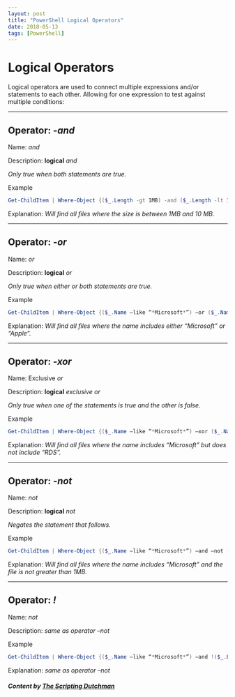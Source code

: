 ```yaml
---
layout: post
title: "PowerShell Logical Operators"
date: 2018-05-13
tags: [PowerShell]
---
```


# Logical Operators

Logical operators are used to connect multiple expressions and/or statements to each other. Allowing for one expression to test against multiple conditions:

***

## Operator: ***-and***

Name: *and*

Description: **logical** *and*

*Only true when both statements are true.*

Example

```powershell
Get-ChildItem | Where-Object {($_.Length -gt 1MB) -and ($_.Length -lt 10MB)}
```

Explanation: *Will find all files where the size is between 1MB and 10 MB.*

***

## Operator: ***-or***

Name: *or*

Description: **logical** *or*

*Only true when either or both statements are true.*

Example

```powershell
Get-ChildItem | Where-Object {($_.Name –like “*Microsoft*”) –or ($_.Name –like “*Apple*”)}
```

Explanation: *Will find all files where the name includes either “Microsoft” or “Apple”.*

***

## Operator: *-xor*

Name: Exclusive *or*

Description: **logical** *exclusive or*

*Only true when one of the statements is true and the other is false.*

Example

```powershell
Get-ChildItem | Where-Object {($_.Name –like “*Microsoft*”) –xor ($_.Name –like “*RDS*”)}
```

Explanation: *Will find all files where the name includes “Microsoft” but does not include “RDS”.*

***

## Operator: *-not*

Name: *not*

Description: **logical** *not*

*Negates the statement that follows.*

Example

```powershell
Get-ChildItem | Where-Object {($_.Name –like “*Microsoft*”) –and –not ($_.Length –gt 1MB)}
```

Explanation: *Will find all files where the name includes “Microsoft” and the file is not greater than 1MB.*

***

## Operator: *!*

Name: *not*

Description: *same as operator –not*

Example

```powershell
Get-ChildItem | Where-Object {($_.Name –like “*Microsoft*”) –and !($_.Length –gt 1MB)}
```

Explanation: *same as operator –not*

##### Content by [The Scripting Dutchman](http://jeffwouters.nl/index.php/2012/03/powershell-conditional-and-comparison-operators-explained/)
